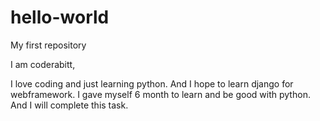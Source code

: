 # hello-world
My first repository

I am coderabitt,

I love coding and just learning python.
And I hope to learn django for webframework.
I gave myself 6 month to learn and be good with python.
And I will complete this task.
